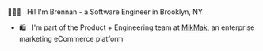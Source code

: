 ###
👋👨‍💻 &nbsp; Hi! I'm Brennan - a Software Engineer in Brooklyn, NY
 - 🛍 &nbsp; I'm part of the Product + Engineering team at <a href="https://www.mikmak.tv/home" target="blank">MikMak</a>, an enterprise marketing eCommerce platform

<!--
**bblair31/bblair31** is a ✨ _special_ ✨ repository because its `README.md` (this file) appears on your GitHub profile.

Here are some ideas to get you started:

- 🔭 I’m currently working on ...

- 👯 I’m looking to collaborate on ...
- 🤔 I’m looking for help with ...
- 💬 Ask me about ...
- 📫 How to reach me: ...
- 😄 Pronouns: ...
- ⚡ Fun fact: ...
-->
